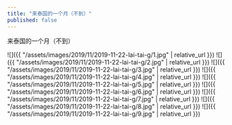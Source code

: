 ```yaml
---
title: "来泰国的一个月（不到）"
published: false
---
```

来泰国的一个月（不到）



![]({{ "/assets/images/2019/11/2019-11-22-lai-tai-g/1.jpg" | relative_url }})
![]({{ "/assets/images/2019/11/2019-11-22-lai-tai-g/2.jpg" | relative_url }})
![]({{ "/assets/images/2019/11/2019-11-22-lai-tai-g/3.jpg" | relative_url }})
![]({{ "/assets/images/2019/11/2019-11-22-lai-tai-g/4.jpg" | relative_url }})
![]({{ "/assets/images/2019/11/2019-11-22-lai-tai-g/5.jpg" | relative_url }})
![]({{ "/assets/images/2019/11/2019-11-22-lai-tai-g/6.jpg" | relative_url }})
![]({{ "/assets/images/2019/11/2019-11-22-lai-tai-g/7.jpg" | relative_url }})
![]({{ "/assets/images/2019/11/2019-11-22-lai-tai-g/8.jpg" | relative_url }})
![]({{ "/assets/images/2019/11/2019-11-22-lai-tai-g/9.jpg" | relative_url }})
